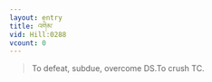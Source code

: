 ```yaml
---
layout: entry
title: འགེམ་
vid: Hill:0288
vcount: 0
---
```

> To defeat, subdue, overcome DS\.To crush TC\.


